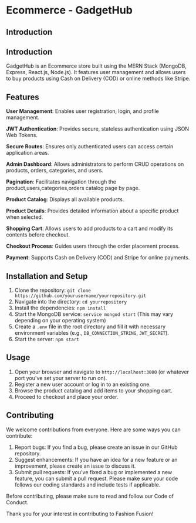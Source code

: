 # Ecommerce - GadgetHub

## Introduction

## Introduction

GadgetHub is an Ecommerce store built using the MERN Stack (MongoDB, Express, React.js, Node.js). It features user management and allows users to buy products using Cash on Delivery (COD) or online methods like Stripe.

## Features

**User Management**: Enables user registration, login, and profile management.

**JWT Authentication**: Provides secure, stateless authentication using JSON Web Tokens.

**Secure Routes**: Ensures only authenticated users can access certain application areas.

**Admin Dashboard**: Allows administrators to perform CRUD operations on products, orders, categories, and users.

**Pagination**: Facilitates navigation through the product,users,categories,orders catalog page by page.

**Product Catalog**: Displays all available products.

**Product Details**: Provides detailed information about a specific product when selected.

**Shopping Cart**: Allows users to add products to a cart and modify its contents before checkout.

**Checkout Process**: Guides users through the order placement process.

**Payment**: Supports Cash on Delivery (COD) and Stripe for online payments.


## Installation and Setup

1. Clone the repository: `git clone https://github.com/yourusername/yourrepository.git`
2. Navigate into the directory: `cd yourrepository`
3. Install the dependencies: `npm install`
4. Start the MongoDB service: `service mongod start` (This may vary depending on your operating system)
5. Create a `.env` file in the root directory and fill it with necessary environment variables (e.g., `DB_CONNECTION_STRING`, `JWT_SECRET`).
6. Start the server: `npm start`

## Usage

1. Open your browser and navigate to `http://localhost:3000` (or whatever port you've set your server to run on).
2. Register a new user account or log in to an existing one.
3. Browse the product catalog and add items to your shopping cart.
4. Proceed to checkout and place your order.

## Contributing

We welcome contributions from everyone. Here are some ways you can contribute:

1. Report bugs: If you find a bug, please create an issue in our GitHub repository.
2. Suggest enhancements: If you have an idea for a new feature or an improvement, please create an issue to discuss it.
3. Submit pull requests: If you've fixed a bug or implemented a new feature, you can submit a pull request. Please make sure your code follows our coding standards and include tests if applicable.

Before contributing, please make sure to read and follow our Code of Conduct.

Thank you for your interest in contributing to Fashion Fusion!


